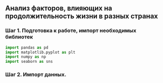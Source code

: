## Анализ факторов, влияющих на продолжительность жизни в разных странах
### Шаг 1. Подготовка к работе, импорт необходимых библиотек

```python
import pandas as pd
import matplotlib.pyplot as plt
import numpy as np
import seaborn as sns
```

### Шаг 2. Импорт данных.
